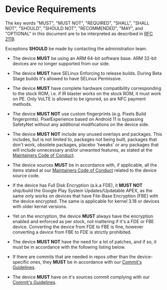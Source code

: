 # Device Requirements

The key words "MUST", "MUST NOT", "REQUIRED", "SHALL", "SHALL NOT", "SHOULD", "SHOULD NOT", "RECOMMENDED",  "MAY", and "OPTIONAL" in this document are to be interpreted as described in [RFC 2119](https://tools.ietf.org/html/rfc2119).

Exceptions **SHOULD** be made by contacting the administration team.

- The device **MUST** be using an ARM 64-bit software base. ARM 32-bit devices are no longer supported from our side.

- The device **MUST** have SELinux Enforcing to release builds. During Beta Stage builds it's allowed to have SELinux Permissive.

- The device **MUST** have complete hardware compatibility corresponding to the stock ROM, i.e. if IR blaster works on the stock ROM, it must work on PE. Only VoLTE is allowed to be ignored, so are NFC payment methods.

- The device **MUST NOT** use custom fingerprints (e.g. Pixels Build fingerprints). PixelExperience based on Android 11 is bypassing SafetyNet without any additional modifications on the device side.

- The device **MUST NOT** include any unused overlays and packages. This includes, but is not limited to, packages not being built, packages that don't work, obsolete packages, placebo 'tweaks' or any packages that will include unnecessary and/or unwanted features, as stated at the [Maintainers Code of Conduct](https://github.com/PixelExperience/docs/blob/master/maintainers_code_of_conduct.md).

- The device sources **MUST** be in accordance with, if applicable, all the items stated at our [Maintainers Code of Conduct](https://github.com/PixelExperience/docs/blob/master/maintainers_code_of_conduct.md) related to the device source code.

- If the device has Full Disk Encryption (a.k.a FDE), it **MUST NOT** ship/build the Google Play System Updates/Updatable APEX, as the same only works on devices that have File-Base Encryption (FBE) with the device encrypted. The same is applicable for kernel 3.18 or devices with older kernel versions.

- Yet on the encryption, the device **MUST** always have the encryption enabled and enforced as per stock, not mattering if it's a FDE or FBE device. Converting the device from FDE to FBE is fine, however converting a device from FBE to FDE is strictly prohibited.

- The device **MUST NOT** have the need for a lot of patches, and if so, it must be in accordance with the following listing below.

- If there are commits that are needed in repos other than the device-specific ones, they **MUST** be in accordance with our [Commit's Guidelines](https://github.com/PixelExperience/docs/blob/master/commits_guidelines.md).

- The device **MUST** have on it's sources commit complying with our [Commit's Guidelines](https://github.com/PixelExperience/docs/blob/master/commits_guidelines.md).
